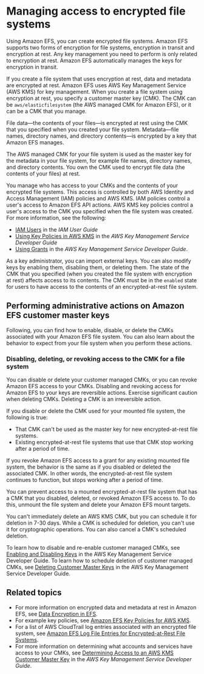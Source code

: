 # Managing access to encrypted file systems<a name="managing-encrypt"></a>

Using Amazon EFS, you can create encrypted file systems\. Amazon EFS supports two forms of encryption for file systems, encryption in transit and encryption at rest\. Any key management you need to perform is only related to encryption at rest\. Amazon EFS automatically manages the keys for encryption in transit\. 

If you create a file system that uses encryption at rest, data and metadata are encrypted at rest\. Amazon EFS uses AWS Key Management Service \(AWS KMS\) for key management\. When you create a file system using encryption at rest, you specify a customer master key \(CMK\)\. The CMK can be `aws/elasticfilesystem` \(the AWS managed CMK for Amazon EFS\), or it can be a CMK that you manage\.

File data—the contents of your files—is encrypted at rest using the CMK that you specified when you created your file system\. Metadata—file names, directory names, and directory contents—is encrypted by a key that Amazon EFS manages\.

The AWS managed CMK for your file system is used as the master key for the metadata in your file system, for example file names, directory names, and directory contents\. You own the CMK used to encrypt file data \(the contents of your files\) at rest\.

You manage who has access to your CMKs and the contents of your encrypted file systems\. This access is controlled by both AWS Identity and Access Management \(IAM\) policies and AWS KMS\. IAM policies control a user's access to Amazon EFS API actions\. AWS KMS key policies control a user's access to the CMK you specified when the file system was created\. For more information, see the following:
+ [IAM Users](https://docs.aws.amazon.com/IAM/latest/UserGuide/id_users.html) in the *IAM User Guide*
+ [Using Key Policies in AWS KMS](https://docs.aws.amazon.com/kms/latest/developerguide/key-policies.html) in the *AWS Key Management Service Developer Guide*
+ [Using Grants](https://docs.aws.amazon.com/kms/latest/developerguide/grants.html) in the *AWS Key Management Service Developer Guide*\.

As a key administrator, you can import external keys\. You can also modify keys by enabling them, disabling them, or deleting them\. The state of the CMK that you specified \(when you created the file system with encryption at rest\) affects access to its contents\. The CMK must be in the `enabled` state for users to have access to the contents of an encrypted\-at\-rest file system\.

## Performing administrative actions on Amazon EFS customer master keys<a name="use-kms-key"></a>

Following, you can find how to enable, disable, or delete the CMKs associated with your Amazon EFS file system\. You can also learn about the behavior to expect from your file system when you perform these actions\.

### Disabling, deleting, or revoking access to the CMK for a file system<a name="disable-efs-cmk"></a>

You can disable or delete your customer managed CMKs, or you can revoke Amazon EFS access to your CMKs\. Disabling and revoking access for Amazon EFS to your keys are reversible actions\. Exercise significant caution when deleting CMKs\. Deleting a CMK is an irreversible action\.

If you disable or delete the CMK used for your mounted file system, the following is true:
+ That CMK can't be used as the master key for new encrypted\-at\-rest file systems\.
+ Existing encrypted\-at\-rest file systems that use that CMK stop working after a period of time\.

If you revoke Amazon EFS access to a grant for any existing mounted file system, the behavior is the same as if you disabled or deleted the associated CMK\. In other words, the encrypted\-at\-rest file system continues to function, but stops working after a period of time\.

You can prevent access to a mounted encrypted\-at\-rest file system that has a CMK that you disabled, deleted, or revoked Amazon EFS access to\. To do this, unmount the file system and delete your Amazon EFS mount targets\.

You can't immediately delete an AWS KMS CMK, but you can schedule it for deletion in 7\-30 days\. While a CMK is scheduled for deletion, you can't use it for cryptographic operations\. You can also cancel a CMK's scheduled deletion\.

To learn how to disable and re\-enable customer managed CMKs, see [Enabling and Disabling Keys](https://docs.aws.amazon.com/kms/latest/developerguide/enabling-keys.html) in the AWS Key Management Service Developer Guide\. To learn how to schedule deletion of customer managed CMKs, see [Deleting Customer Master Keys](https://docs.aws.amazon.com/kms/latest/developerguide/deleting-keys.html) in the AWS Key Management Service Developer Guide\.

## Related topics<a name="related-managing-encryption"></a>
+ For more information on encrypted data and metadata at rest in Amazon EFS, see [Data Encryption in EFS](encryption.md)\.
+ For example key policies, see [Amazon EFS Key Policies for AWS KMS](encryption-at-rest.md#EFSKMSPolicy)\.
+ For a list of AWS CloudTrail log entries associated with an encrypted file system, see [Amazon EFS Log File Entries for Encrypted\-at\-Rest File Systems](logging-using-cloudtrail.md#efs-encryption-cloudtrail)\.
+ For more information on determining what accounts and services have access to your CMKs, see [Determining Access to an AWS KMS Customer Master Key](https://docs.aws.amazon.com/kms/latest/developerguide/determining-access.html) in the *AWS Key Management Service Developer Guide*\.